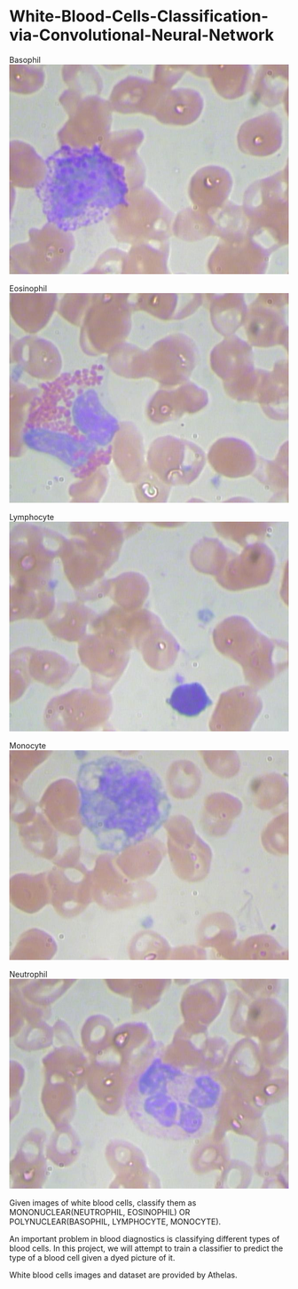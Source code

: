# White-Blood-Cells-Classification-via-Convolutional-Neural-Network

Basophil
<br /> 
![Pictures](Pictures/basophil.jpg)

Eosinophil
<br /> 
![Pictures](Pictures/eosinophil.jpg)

Lymphocyte
<br /> 
![Pictures](Pictures/lymphocyte.jpg)

Monocyte
<br /> 
![Pictures](Pictures/monocyte.jpg)

Neutrophil
<br /> 
![Pictures](Pictures/neutrophil.jpg)

Given images of white blood cells, classify them as MONONUCLEAR(NEUTROPHIL, EOSINOPHIL) OR POLYNUCLEAR(BASOPHIL, LYMPHOCYTE, MONOCYTE).

An important problem in blood diagnostics is classifying different types of blood cells. In this project, we will attempt to train a classifier to predict the type of a blood cell given a dyed picture of it.

White blood cells images and dataset are provided by Athelas.


